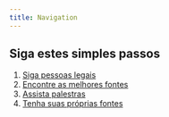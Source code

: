 ```yaml
---
title: Navigation
---
```


## Siga estes simples passos
1.  [Siga pessoas legais](#follow-cool-people)
2.  [Encontre as melhores fontes](#find-the-best-sources)
3.  [Assista palestras](#attend-conferences)
4.  [Tenha suas próprias fontes](#get-your-own-sources)